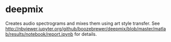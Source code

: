 # deepmix
Creates audio spectrograms and mixes them using art style transfer. See http://nbviewer.jupyter.org/github/boozebrewer/deepmix/blob/master/matlab/results/notebook/report.ipynb for details.

